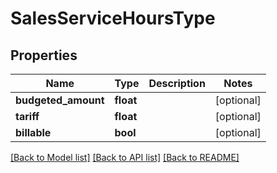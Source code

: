 # SalesServiceHoursType

## Properties
Name | Type | Description | Notes
------------ | ------------- | ------------- | -------------
**budgeted_amount** | **float** |  | [optional] 
**tariff** | **float** |  | [optional] 
**billable** | **bool** |  | [optional] 

[[Back to Model list]](../README.md#documentation-for-models) [[Back to API list]](../README.md#documentation-for-api-endpoints) [[Back to README]](../README.md)


